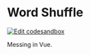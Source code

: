 # Word Shuffle

[![Edit codesandbox](https://codesandbox.io/static/img/play-codesandbox.svg)](https://codesandbox.io/s/github/azdanov/word-shuffle/tree/master/?fontsize=14)

Messing in Vue.

